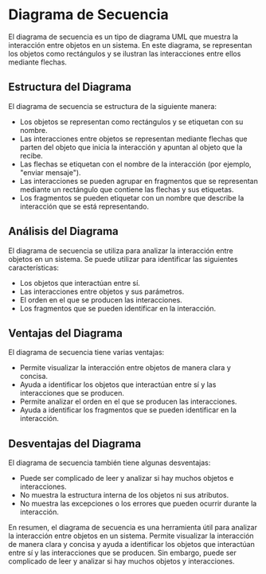 # Diagrama de Secuencia

El diagrama de secuencia es un tipo de diagrama UML que muestra la interacción entre objetos en un sistema. En este diagrama, se representan los objetos como rectángulos y se ilustran las interacciones entre ellos mediante flechas.

## Estructura del Diagrama

El diagrama de secuencia se estructura de la siguiente manera:

- Los objetos se representan como rectángulos y se etiquetan con su nombre.
- Las interacciones entre objetos se representan mediante flechas que parten del objeto que inicia la interacción y apuntan al objeto que la recibe.
- Las flechas se etiquetan con el nombre de la interacción (por ejemplo, "enviar mensaje").
- Las interacciones se pueden agrupar en fragmentos que se representan mediante un rectángulo que contiene las flechas y sus etiquetas.
- Los fragmentos se pueden etiquetar con un nombre que describe la interacción que se está representando.

## Análisis del Diagrama

El diagrama de secuencia se utiliza para analizar la interacción entre objetos en un sistema. Se puede utilizar para identificar las siguientes características:

- Los objetos que interactúan entre sí.
- Las interacciones entre objetos y sus parámetros.
- El orden en el que se producen las interacciones.
- Los fragmentos que se pueden identificar en la interacción.

## Ventajas del Diagrama

El diagrama de secuencia tiene varias ventajas:

- Permite visualizar la interacción entre objetos de manera clara y concisa.
- Ayuda a identificar los objetos que interactúan entre sí y las interacciones que se producen.
- Permite analizar el orden en el que se producen las interacciones.
- Ayuda a identificar los fragmentos que se pueden identificar en la interacción.

## Desventajas del Diagrama

El diagrama de secuencia también tiene algunas desventajas:

- Puede ser complicado de leer y analizar si hay muchos objetos e interacciones.
- No muestra la estructura interna de los objetos ni sus atributos.
- No muestra las excepciones o los errores que pueden ocurrir durante la interacción.

En resumen, el diagrama de secuencia es una herramienta útil para analizar la interacción entre objetos en un sistema. Permite visualizar la interacción de manera clara y concisa y ayuda a identificar los objetos que interactúan entre sí y las interacciones que se producen. Sin embargo, puede ser complicado de leer y analizar si hay muchos objetos y interacciones.
